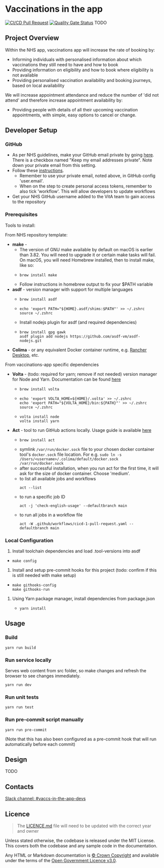 # Vaccinations in the app

[![CI/CD Pull Request](https://github.com/NHSDigital/vaccinations-app/actions/workflows/cicd-1-pull-request.yaml/badge.svg)](https://github.com/NHSDigital/vaccinations-app/actions/workflows/cicd-1-pull-request.yaml)
[![Quality Gate Status](https://sonarcloud.io/api/project_badges/measure?project=repository-template&metric=alert_status)](https://sonarcloud.io/summary/new_code?id=repository-template) TODO

## Project Overview

Within the NHS app, vaccinations app will increase the rate of booking by:
- Informing individuals with personalised information about which vaccinations they still need to have and how to book
- Providing information on eligibility and how to book where eligibility is not available
- Providing personalised vaccination availability and booking journeys, based on local availability

We will increase appointment attendance and reduce the number of 'did not attend' and therefore increase appointment availability by:
- Providing people with details of all their upcoming vaccination appointments, with simple, easy options to cancel or change.

## Developer Setup

### GitHub
- As per NHS guidelines, make your GitHub email private by going [here](https://github.com/settings/emails). There is a checkbox named "Keep my email addresses private". Note down your private email from this setting.
- Follow these [instructions](https://nhsd-confluence.digital.nhs.uk/display/CSP/How+to+access+GitHub).
  - Remember to use your private email, noted above, in GitHub config 'user.email'.
  - When on the step to create personal access tokens, remember to also tick 'workflow'. This will allow developers to update workflows
- Get your NHS GitHub username added to the VitA team to gain access to the repository

### Prerequisites
Tools to install:

From NHS repository template:
- **make** -
  - The version of GNU make available by default on macOS is earlier than 3.82. You will need to upgrade it or certain make tasks will fail.
  On macOS, you will need Homebrew installed, then to install make, like so:
  - ```
    brew install make
    ```
  - Follow instructions in homebrew output to fix your $PATH variable
- **asdf** - version manager with support for multiple languages
  - ```
    brew install asdf
    ```
  - ```
    echo 'export PATH="${HOME}.asdf/shims:$PATH"' >> ~/.zshrc
    source ~/.zshrc
    ```
  - Install nodejs plugin for asdf (and required dependencies)
  - ```
    brew install gpg gawk
    asdf plugin add nodejs https://github.com/asdf-vm/asdf-nodejs.git
    ```
- **Colima** - or any equivalent Docker container runtime, e.g. [Rancher Desktop](https://rancherdesktop.io/), etc.

From vaccinations-app specific dependencies
- **Volta** - (todo: required for yarn; remove if not needed) version manager for Node and Yarn. Documentation can be found [here](https://docs.volta.sh/guide/getting-started)
  - ```
    brew install volta
    ```
  - ```
    echo 'export VOLTA_HOME=${HOME}/.volta' >> ~/.zshrc
    echo 'export PATH="${VOLTA_HOME}/bin:${PATH}"' >> ~/.zshrc
    source ~/.zshrc
    ```
  - ```
    volta install node
    volta install yarn
    ```
- **Act** - tool to run GitHub actions locally. Usage guide is available [here](https://nektosact.com/usage/index.html)
    - ```
      brew install act
      ```
    - symlink `/var/run/docker.sock` file to your chosen docker container tool's `docker.sock` file location. For e.g. `sudo ln -s /Users/<username>/.colima/default/docker.sock /var/run/docker.sock`
    - after successful installation, when you run act for the first time, it will ask for the size of docker container. Choose 'medium'.
    - to list all available jobs and workflows
      ```
      act --list
      ```
    - to run a specific job ID
      ```
      act -j 'check-english-usage' --defaultbranch main
      ```
    - to run all jobs in a workflow file
      ```
      act -W .github/workflows/cicd-1-pull-request.yaml --defaultbranch main
      ```

### Local Configuration
1. Install toolchain dependencies and load .tool-versions into asdf
  - ```
    make config
    ```
1. Install and setup pre-commit hooks for this project (todo: confirm if this is still needed with make setup)
  - ```
    make githooks-config
    make githooks-run
    ```
1. Using Yarn package manager, install dependencies from package.json
   - ```
     yarn install
     ```

## Usage

### Build
```
yarn run build
```

### Run service locally
Serves web content from src folder, so make changes and refresh the browser to see changes immediately.
```
yarn run dev
```

### Run unit tests
```
yarn run test
```

### Run pre-commit script manually
```
yarn run pre-commit
```
(Note that this has also been configured as a pre-commit hook that will run automatically before each commit)

## Design
TODO

## Contacts
[Slack channel: #vaccs-in-the-app-devs](https://nhsdigitalcorporate.enterprise.slack.com/archives/C08BNCQH9FV)

## Licence

> The [LICENCE.md](./LICENCE.md) file will need to be updated with the correct year and owner

Unless stated otherwise, the codebase is released under the MIT License. This covers both the codebase and any sample code in the documentation.

Any HTML or Markdown documentation is [© Crown Copyright](https://www.nationalarchives.gov.uk/information-management/re-using-public-sector-information/uk-government-licensing-framework/crown-copyright/) and available under the terms of the [Open Government Licence v3.0](https://www.nationalarchives.gov.uk/doc/open-government-licence/version/3/).
